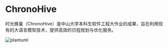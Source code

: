 # ChronoHive
时光蜂巢（ChronoHive）是中山大学本科生软件工程大作业的成果，旨在利用现有的大语言模型技术，提供高效的日程规划与优化服务。

![plantuml](https://github.com/user-attachments/assets/03e5eee4-442c-47b6-b214-a29ebb03f86b)
